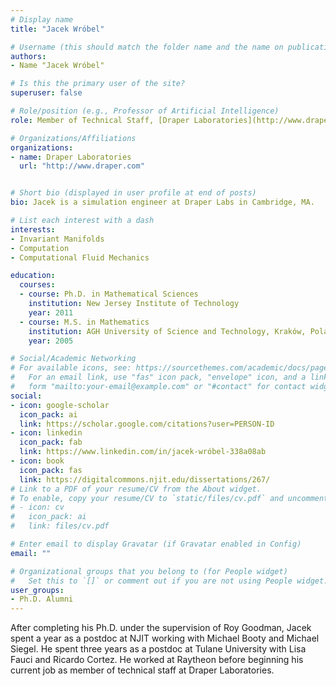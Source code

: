 ```yaml
---
# Display name
title: "Jacek Wróbel"

# Username (this should match the folder name and the name on publications)
authors:
- Name "Jacek Wróbel"

# Is this the primary user of the site?
superuser: false

# Role/position (e.g., Professor of Artificial Intelligence)
role: Member of Technical Staff, [Draper Laboratories](http://www.draper.com)

# Organizations/Affiliations
organizations:
- name: Draper Laboratories
  url: "http://www.draper.com"


# Short bio (displayed in user profile at end of posts)
bio: Jacek is a simulation engineer at Draper Labs in Cambridge, MA.

# List each interest with a dash
interests:
- Invariant Manifolds
- Computation
- Computational Fluid Mechanics

education:
  courses:
  - course: Ph.D. in Mathematical Sciences
    institution: New Jersey Institute of Technology
    year: 2011
  - course: M.S. in Mathematics
    institution: AGH University of Science and Technology, Kraków, Poland
    year: 2005

# Social/Academic Networking
# For available icons, see: https://sourcethemes.com/academic/docs/page-builder/#icons
#   For an email link, use "fas" icon pack, "envelope" icon, and a link in the
#   form "mailto:your-email@example.com" or "#contact" for contact widget.
social:
- icon: google-scholar
  icon_pack: ai
  link: https://scholar.google.com/citations?user=PERSON-ID
- icon: linkedin
  icon_pack: fab
  link: https://www.linkedin.com/in/jacek-wróbel-338a08ab
- icon: book
  icon_pack: fas
  link: https://digitalcommons.njit.edu/dissertations/267/  
# Link to a PDF of your resume/CV from the About widget.
# To enable, copy your resume/CV to `static/files/cv.pdf` and uncomment the lines below.
# - icon: cv
#   icon_pack: ai
#   link: files/cv.pdf

# Enter email to display Gravatar (if Gravatar enabled in Config)
email: ""

# Organizational groups that you belong to (for People widget)
#   Set this to `[]` or comment out if you are not using People widget.
user_groups:
- Ph.D. Alumni
---
```

After completing his Ph.D. under the supervision of Roy Goodman, Jacek spent a year as a postdoc at NJIT working with Michael Booty and Michael Siegel. He spent three years as a postdoc at Tulane University with Lisa Fauci and Ricardo Cortez. He worked at Raytheon before beginning his current job as member of technical staff at Draper Laboratories.
